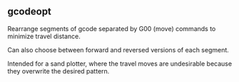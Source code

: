 gcodeopt
--------

Rearrange segments of gcode separated by G00 (move) commands to minimize travel distance.

Can also choose between forward and reversed versions of each segment.

Intended for a sand plotter, where the travel moves are undesirable because they overwrite the desired pattern.
